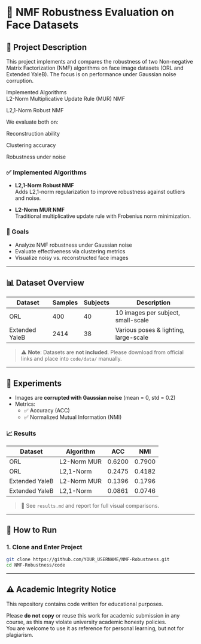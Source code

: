 # 🧠 NMF Robustness Evaluation on Face Datasets
## 🧾 Project Description

This project implements and compares the robustness of two Non-negative Matrix Factorization (NMF) algorithms on face image datasets (ORL and Extended YaleB). The focus is on performance under Gaussian noise corruption.  

Implemented Algorithms  
L2-Norm Multiplicative Update Rule (MUR) NMF  

L2,1-Norm Robust NMF  

We evaluate both on:  

Reconstruction ability  

Clustering accuracy  

Robustness under noise  

### ✅ Implemented Algorithms

- **L2,1-Norm Robust NMF**  
  Adds L2,1-norm regularization to improve robustness against outliers and noise.

- **L2-Norm MUR NMF**  
  Traditional multiplicative update rule with Frobenius norm minimization.

### 🧠 Goals

- Analyze NMF robustness under Gaussian noise
- Evaluate effectiveness via clustering metrics
- Visualize noisy vs. reconstructed face images

---

## 📊 Dataset Overview

| Dataset         | Samples | Subjects | Description                             |
|----------------|---------|----------|-----------------------------------------|
| ORL            | 400     | 40       | 10 images per subject, small-scale      |
| Extended YaleB | 2414    | 38       | Various poses & lighting, large-scale   |

> ⚠️ **Note**: Datasets are **not included**. Please download from official links and place into `code/data/` manually.

---

## 🧪 Experiments

- Images are **corrupted with Gaussian noise** (mean = 0, std = 0.2)
- Metrics:  
  - ✅ Accuracy (ACC)  
  - ✅ Normalized Mutual Information (NMI)

### 📈 Results

| Dataset        | Algorithm       | ACC    | NMI    |
|----------------|-----------------|--------|--------|
| ORL            | L2-Norm MUR     | 0.6200 | 0.7900 |
| ORL            | L2,1-Norm       | 0.2475 | 0.4182 |
| Extended YaleB | L2-Norm MUR     | 0.1396 | 0.1796 |
| Extended YaleB | L2,1-Norm       | 0.0861 | 0.0746 |

> 📌 See `results.md` and report for full visual comparisons.

---

## 🚀 How to Run

### 1. Clone and Enter Project

```bash
git clone https://github.com/YOUR_USERNAME/NMF-Robustness.git
cd NMF-Robustness/code  
```

---

## ⚠️ Academic Integrity Notice

This repository contains code written for educational purposes.  

Please **do not copy** or reuse this work for academic submission in any course, as this may violate university academic honesty policies.  
You are welcome to use it as reference for personal learning, but not for plagiarism.


